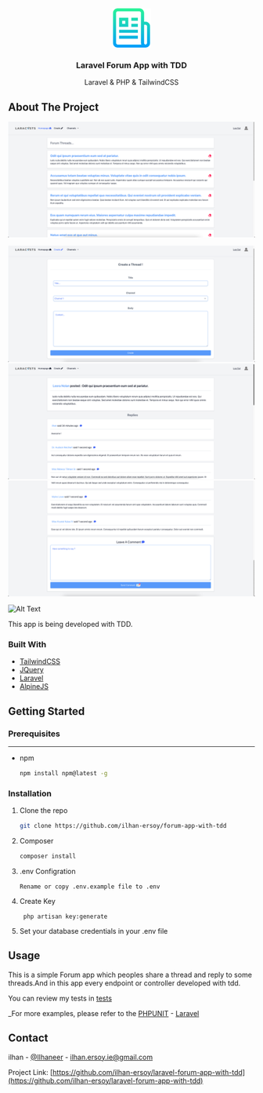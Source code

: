 


<!-- PROJECT LOGO -->
<br />
<p align="center">
  <a href="https://github.com/othneildrew/Best-README-Template">
    <img src="images/logo.png" alt="Logo" width="80" height="80">
  </a>

<h3 align="center">Laravel Forum App with TDD</h3>

  <p align="center">
    Laravel & PHP & TailwindCSS
    <br />
  </p>
</p>





<!-- ABOUT THE PROJECT -->
## About The Project

[![Product Name Screen Shot][product-screenshot-1]](https://raw.githubusercontent.com/ilhan-ersoy/laravel-forum-app-with-tdd/master/images/1.png)

[![Product Name Screen Shot][product-screenshot-4]](https://raw.githubusercontent.com/ilhan-ersoy/laravel-forum-app-with-tdd/master/images/4.png)
[![Product Name Screen Shot][product-screenshot-5]](https://raw.githubusercontent.com/ilhan-ersoy/laravel-forum-app-with-tdd/master/images/3.png)
[![Product Name Screen Shot][product-screenshot-3]](https://raw.githubusercontent.com/ilhan-ersoy/laravel-forum-app-with-tdd/master/images/3.png)



![Alt Text](https://raw.githubusercontent.com/ilhan-ersoy/laravel-forum-app-with-tdd/master/images/2.gif)



This app is being developed with TDD.


### Built With

* [TailwindCSS](https://tailwindcss.com/)
* [JQuery](https://jquery.com)
* [Laravel](https://laravel.com)
* [AlpineJS](https://alpinejs.dev/)



<!-- GETTING STARTED -->
## Getting Started

### Prerequisites

------
* npm
  ```sh
  npm install npm@latest -g
  ```

### Installation



1. Clone the repo
   ```sh
   git clone https://github.com/ilhan-ersoy/forum-app-with-tdd
   ```
2. Composer
   ```sh
   composer install
   ```
3. .env Configration
   ```
   Rename or copy .env.example file to .env
   ```
4. Create Key
   ```
    php artisan key:generate
   ```
5. Set your database credentials in your .env file

<!-- USAGE EXAMPLES -->
## Usage

This is a simple Forum app which peoples share a thread and reply to some threads.And in this app every endpoint or controller developed with tdd.

You can review my tests in [tests](https://github.com/ilhan-ersoy/laravel-forum-app-with-tdd/tree/master/tests)


_For more examples, please refer to the [PHPUNIT](https://phpunit.de/) -
[Laravel](https://laravel.com/)






<!-- CONTACT -->
## Contact

ilhan - [@Ilhaneer](https://twitter.com/Ilhaneer) - ilhan.ersoy.ie@gmail.com

Project Link: [https://github.com/ilhan-ersoy/laravel-forum-app-with-tdd](https://github.com/ilhan-ersoy/laravel-forum-app-with-tdd)





<!-- MARKDOWN LINKS & IMAGES -->
<!-- https://www.markdownguide.org/basic-syntax/#reference-style-links -->
[contributors-shield]: https://img.shields.io/github/contributors/othneildrew/Best-README-Template.svg?style=for-the-badge
[contributors-url]: https://github.com/othneildrew/Best-README-Template/graphs/contributors
[forks-shield]: https://img.shields.io/github/forks/othneildrew/Best-README-Template.svg?style=for-the-badge
[forks-url]: https://github.com/othneildrew/Best-README-Template/network/members
[stars-shield]: https://img.shields.io/github/stars/othneildrew/Best-README-Template.svg?style=for-the-badge
[stars-url]: https://github.com/othneildrew/Best-README-Template/stargazers
[issues-shield]: https://img.shields.io/github/issues/othneildrew/Best-README-Template.svg?style=for-the-badge
[issues-url]: https://github.com/othneildrew/Best-README-Template/issues
[license-shield]: https://img.shields.io/github/license/othneildrew/Best-README-Template.svg?style=for-the-badge
[license-url]: https://github.com/othneildrew/Best-README-Template/blob/master/LICENSE.txt
[linkedin-shield]: https://img.shields.io/badge/-LinkedIn-black.svg?style=for-the-badge&logo=linkedin&colorB=555

[product-screenshot-1]: images/1.png
[product-screenshot-2]: images/2.png
[product-screenshot-3]: images/3.png
[product-screenshot-4]: images/4.png
[product-screenshot-5]: images/5.png


